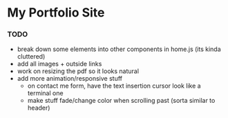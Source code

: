 # My Portfolio Site

### TODO

* break down some elements into other components in home.js (its kinda cluttered)
* add all images + outside links
* work on resizing the pdf so it looks natural
* add more animation/responsive stuff
    - on contact me form, have the text insertion cursor look like a terminal one
    - make stuff fade/change color when scrolling past (sorta similar to header)
